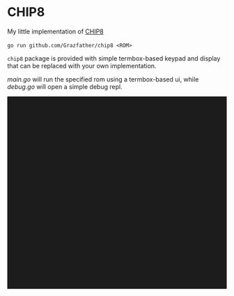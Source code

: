 # CHIP8

My little implementation of [CHIP8](https://en.wikipedia.org/wiki/CHIP-8)

`go run github.com/Grazfather/chip8 <ROM>`

`chip8` package is provided with simple termbox-based keypad and display that
can be replaced with your own implementation.

_main.go_ will run the specified rom using a termbox-based ui, while _debug.go_ will open a simple debug repl.

![debug demo](static/demo.svg)
